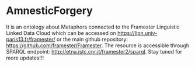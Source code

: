 # AmnesticForgery
It is an ontology about Metaphors connected to the Framester Linguistic Linked Data Cloud which can be accessed on https://lipn.univ-paris13.fr/framester/ or the main github repository: https://github.com/framester/Framester. The resource is accessible through SPARQL endpoint: http://etna.istc.cnr.it/framester2/sparql. Stay tuned for more updates!!!
